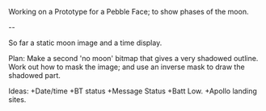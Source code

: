 Working on a Prototype for a Pebble Face; to show phases of the moon.

--

So far a static moon image and a time display.

Plan: 
 Make a second 'no moon' bitmap that gives a very shadowed outline. 
 Work out how to mask the image; and use an inverse mask to draw the shadowed part.
 
Ideas:
+Date/time
+BT status
+Message Status
+Batt Low.
+Apollo landing sites.
